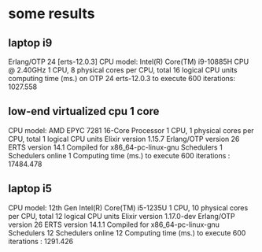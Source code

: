 # some results

## laptop i9
  Erlang/OTP 24 [erts-12.0.3]
  CPU model:  Intel(R) Core(TM) i9-10885H CPU @ 2.40GHz
  1 CPU,  8 physical cores per CPU, total 16 logical CPU units
  computing time (ms.) on OTP 24 erts-12.0.3 to execute 600 iterations: 1027.558

## low-end virtualized cpu 1 core
CPU model:  AMD EPYC 7281 16-Core Processor
1 CPU,  1 physical cores per CPU, total 1 logical CPU units
  Elixir version     1.15.7
  Erlang/OTP version 26
  ERTS version       14.1
  Compiled for       x86_64-pc-linux-gnu
  Schedulers         1
  Schedulers online  1
  Computing time (ms.) to execute 600 iterations : 17484.478

## laptop i5
CPU model:  12th Gen Intel(R) Core(TM) i5-1235U
1 CPU,  10 physical cores per CPU, total 12 logical CPU units
  Elixir version     1.17.0-dev
  Erlang/OTP version 26
  ERTS version       14.1.1
  Compiled for       x86_64-pc-linux-gnu
  Schedulers         12
  Schedulers online  12
  Computing time (ms.) to execute 600 iterations : 1291.426
